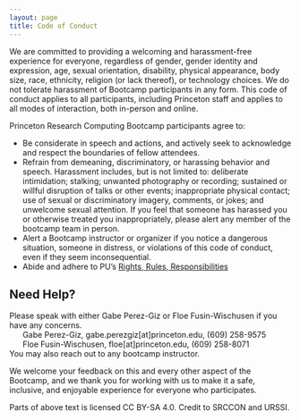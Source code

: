 ```yaml
---
layout: page
title: Code of Conduct
---
```


We are committed to providing a welcoming and harassment-free experience for everyone, regardless of gender, gender identity and expression, age, sexual orientation, disability, physical appearance, body size, race, ethnicity, religion (or lack thereof), or technology choices. We do not tolerate harassment of Bootcamp participants in any form. This code of conduct applies to all participants, including Princeton staff and applies to all modes of interaction, both in-person and online.

Princeton Research Computing Bootcamp participants agree to:  

* Be considerate in speech and actions, and actively seek to acknowledge and respect the boundaries of fellow attendees.
* Refrain from demeaning, discriminatory, or harassing behavior and speech. Harassment includes, but is not limited to: deliberate intimidation; stalking; unwanted photography or recording; sustained or willful disruption of talks or other events; inappropriate physical contact; use of sexual or discriminatory imagery, comments, or jokes; and unwelcome sexual attention. If you feel that someone has harassed you or otherwise treated you inappropriately, please alert any member of the bootcamp team in person.
* Alert a Bootcamp instructor or organizer if you notice a dangerous situation, someone in distress, or violations of this code of conduct, even if they seem inconsequential.
* Abide and adhere to PU’s [Rights, Rules, Responsibilities](https://rrr.princeton.edu/)



## Need Help?
Please speak with either Gabe Perez-Giz or Floe Fusin-Wischusen if you have any concerns.  
&nbsp;&nbsp;&nbsp;&nbsp;&nbsp; Gabe Perez-Giz, gabe.perezgiz[at]princeton.edu, (609) 258-9575  
&nbsp;&nbsp;&nbsp;&nbsp;&nbsp; Floe Fusin-Wischusen, floe[at]princeton.edu, (609) 258-8071  
You may also reach out to any bootcamp instructor.

We welcome your feedback on this and every other aspect of the Bootcamp, and we thank you for working with us to make it a safe, inclusive, and enjoyable experience for everyone who participates.

Parts of above text is licensed CC BY-SA 4.0. Credit to SRCCON and URSSI.
